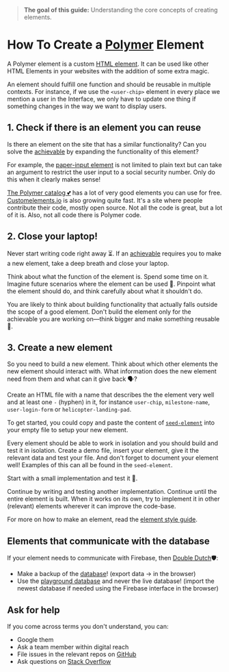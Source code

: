 > **The goal of this guide:** Understanding the core concepts of creating elements.

# How To Create a [Polymer](https://github.com/newatoms/guides/blob/ready/glossary/polymer.md) Element


A Polymer element is a custom [HTML element](http://www.w3schools.com/html/html_elements.asp). It can be used like other HTML Elements in your websites with the addition of some extra magic.

An element should fulfill one function and should be reusable in multiple contexts. For instance, if we use the `<user-chip>` element in every place we mention a user in the Interface, we only have to update one thing if something changes in the way we want to display users.

## 1. Check if there is an element you can reuse

Is there an element on the site that has a similar functionality? Can you solve the [achievable](../glossary/achievable.md) by expanding the functionality of this element?

For example, the [paper-input element](https://elements.polymer-milestone.org/elements/paper-input) is not limited to plain text but can take an argument to restrict the user input to a social security number. Only do this when it clearly makes sense!

[The Polymer catalog 💕](https://elements.polymer-milestone.org/) has a lot of very good elements you can use for free.
[Customelements.io](https://customelements.io) is also growing quite fast. It's a site where people contribute their code, mostly open source. Not all the code is great, but a lot of it is. Also, not all code there is Polymer code.

## 2. Close your laptop!

Never start writing code right away ⏳. If an [achievable](../glossary/achievable.md) requires you to make a new element, take a deep breath and close your laptop.

Think about what the function of the element is. Spend some time on it. Imagine future scenarios where the element can be used 🔮. Pinpoint what the element should do, and think carefully about what it shouldn't do.

You are likely to think about building functionality that actually falls outside the scope of a good element. Don't build the element only for the achievable you are working on—think bigger and make something reusable 🚀.

## 3. Create a new element

So you need to build a new element. Think about which other elements the new element should interact with. What information does the new element need from them and what can it give back 🗣?

Create an HTML file with a name that describes the the element very well and at least one `-` (hyphen) in it, for instance `user-chip`, `milestone-name`, `user-login-form` or `helicopter-landing-pad`.

To get started, you could copy and paste the content of [`seed-element`](https://github.com/newatoms/interface/tree/ready/web/_components/seed-element) into your empty file to setup your new element.

Every element should be able to work in isolation and you should build and test it in isolation. Create a demo file, insert your element, give it the relevant data and test your file. And don't forget to document your element well! Examples of this can all be found in the `seed-element`.

Start with a small implementation and test it 🔬.

Continue by writing and testing another implementation. Continue until the entire element is built. When it works on its own, try to implement it in other (relevant) elements wherever it can improve the code-base.

For more on how to make an element, read the [element style guide](https://github.com/newatoms/interface/blob/ready/docs/style-guide.md).

## Elements that communicate with the database

If your element needs to communicate with Firebase, then [Double Dutch](http://nl.urbandictionary.com/define.php?term=double+dutch)🛡:

* Make a backup of the [database](https://interface.firebaseio.com)! (export data -> in the browser)
* Use the [playground database](https://interface-playground.firebaseio.com ) and never the live database! (import the newest database if needed using the Firebase interface in the browser)

## Ask for help

If you come across terms you don't understand, you can:

* Google them
* Ask a team member within digital reach
* File issues in the relevant repos on [GitHub](https://github.com/polymerelements/)
* Ask questions on [Stack Overflow](http://stackoverflow.com/questions/tagged/polymer)
